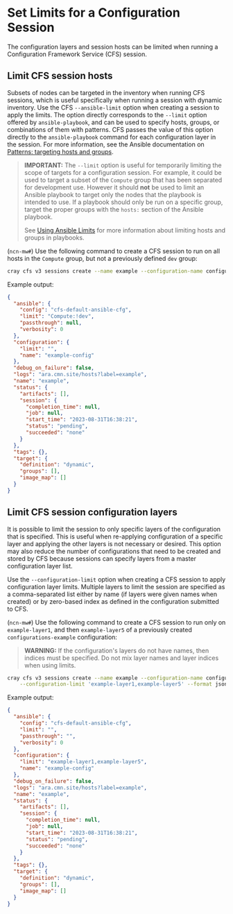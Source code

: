 # Set Limits for a Configuration Session

The configuration layers and session hosts can be limited when running a Configuration Framework Service \(CFS\) session.

## Limit CFS session hosts

Subsets of nodes can be targeted in the inventory when running CFS sessions, which is useful specifically when running a session with dynamic inventory.
Use the CFS `--ansible-limit` option when creating a session to apply the limits.
The option directly corresponds to the `--limit` option offered by `ansible-playbook`, and can be used to specify hosts, groups, or combinations of them with patterns.
CFS passes the value of this option directly to the `ansible-playbook` command for each configuration layer in the session.
For more information, see the Ansible documentation on
[Patterns: targeting hosts and groups](https://docs.ansible.com/ansible/latest/user_guide/intro_patterns.html).

> **IMPORTANT:** The `--limit` option is useful for temporarily limiting the scope of targets for a configuration session.
> For example, it could be used to target a subset of the `Compute` group that has been separated for development use.
> However it should **not** be used to limit an Ansible playbook to target only the nodes that the playbook is intended to use.
> If a playbook should only be run on a specific group, target the proper groups with the `hosts:` section of the Ansible playbook.
>
> See [Using Ansible Limits](https://ansible-tips-and-tricks.readthedocs.io/en/latest/ansible/commands/#limiting-playbooktask-runs)
> for more information about limiting hosts and groups in playbooks.

(`ncn-mw#`) Use the following command to create a CFS session to run on all hosts in the `Compute` group, but not a previously
defined `dev` group:

```bash
cray cfs v3 sessions create --name example --configuration-name configurations-example --ansible-limit 'Compute:!dev' --format json
```

Example output:

```json
{
  "ansible": {
    "config": "cfs-default-ansible-cfg",
    "limit": "Compute:!dev",
    "passthrough": null,
    "verbosity": 0
  },
  "configuration": {
    "limit": "",
    "name": "example-config"
  },
  "debug_on_failure": false,
  "logs": "ara.cmn.site/hosts?label=example",
  "name": "example",
  "status": {
    "artifacts": [],
    "session": {
      "completion_time": null,
      "job": null,
      "start_time": "2023-08-31T16:38:21",
      "status": "pending",
      "succeeded": "none"
    }
  },
  "tags": {},
  "target": {
    "definition": "dynamic",
    "groups": [],
    "image_map": []
  }
}
```

## Limit CFS session configuration layers

It is possible to limit the session to only specific layers of the configuration that is specified.
This is useful when re-applying configuration of a specific layer and applying the other layers is not necessary or desired.
This option may also reduce the number of configurations that need to be created and stored by CFS because sessions can specify layers from a master configuration layer list.

Use the `--configuration-limit` option when creating a CFS session to apply configuration layer limits.
Multiple layers to limit the session are specified as a comma-separated list either by name \(if layers were given names when created\) or by zero-based index as defined in the configuration submitted to CFS.

(`ncn-mw#`) Use the following command to create a CFS session to run only on `example-layer1`, and then `example-layer5` of a previously created `configurations-example` configuration:

> **WARNING:** If the configuration's layers do not have names, then indices must be specified. Do not mix layer names and layer indices when using limits.

```bash
cray cfs v3 sessions create --name example --configuration-name configurations-example \
    --configuration-limit 'example-layer1,example-layer5' --format json
```

Example output:

```json
{
  "ansible": {
    "config": "cfs-default-ansible-cfg",
    "limit": "",
    "passthrough": "",
    "verbosity": 0
  },
  "configuration": {
    "limit": "example-layer1,example-layer5",
    "name": "example-config"
  },
  "debug_on_failure": false,
  "logs": "ara.cmn.site/hosts?label=example",
  "name": "example",
  "status": {
    "artifacts": [],
    "session": {
      "completion_time": null,
      "job": null,
      "start_time": "2023-08-31T16:38:21",
      "status": "pending",
      "succeeded": "none"
    }
  },
  "tags": {},
  "target": {
    "definition": "dynamic",
    "groups": [],
    "image_map": []
  }
}
```
